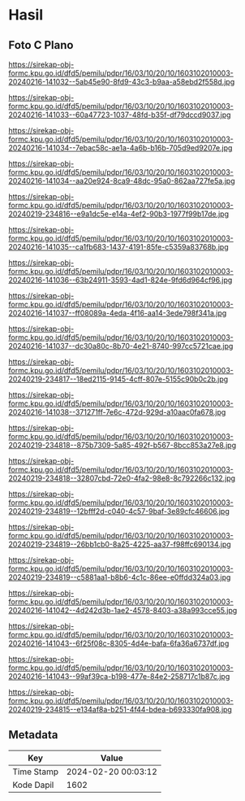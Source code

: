 # Hasil

## Foto C Plano

https://sirekap-obj-formc.kpu.go.id/dfd5/pemilu/pdpr/16/03/10/20/10/1603102010003-20240216-141032--5ab45e90-8fd9-43c3-b9aa-a58ebd2f558d.jpg

https://sirekap-obj-formc.kpu.go.id/dfd5/pemilu/pdpr/16/03/10/20/10/1603102010003-20240216-141033--60a47723-1037-48fd-b35f-df79dccd9037.jpg

https://sirekap-obj-formc.kpu.go.id/dfd5/pemilu/pdpr/16/03/10/20/10/1603102010003-20240216-141034--7ebac58c-ae1a-4a6b-b16b-705d9ed9207e.jpg

https://sirekap-obj-formc.kpu.go.id/dfd5/pemilu/pdpr/16/03/10/20/10/1603102010003-20240216-141034--aa20e924-8ca9-48dc-95a0-862aa727fe5a.jpg

https://sirekap-obj-formc.kpu.go.id/dfd5/pemilu/pdpr/16/03/10/20/10/1603102010003-20240219-234816--e9a1dc5e-e14a-4ef2-90b3-1977f99b17de.jpg

https://sirekap-obj-formc.kpu.go.id/dfd5/pemilu/pdpr/16/03/10/20/10/1603102010003-20240216-141035--ca1fb683-1437-4191-85fe-c5359a83768b.jpg

https://sirekap-obj-formc.kpu.go.id/dfd5/pemilu/pdpr/16/03/10/20/10/1603102010003-20240216-141036--63b24911-3593-4ad1-824e-9fd6d964cf96.jpg

https://sirekap-obj-formc.kpu.go.id/dfd5/pemilu/pdpr/16/03/10/20/10/1603102010003-20240216-141037--ff08089a-4eda-4f16-aa14-3ede798f341a.jpg

https://sirekap-obj-formc.kpu.go.id/dfd5/pemilu/pdpr/16/03/10/20/10/1603102010003-20240216-141037--dc30a80c-8b70-4e21-8740-997cc5721cae.jpg

https://sirekap-obj-formc.kpu.go.id/dfd5/pemilu/pdpr/16/03/10/20/10/1603102010003-20240219-234817--18ed2115-9145-4cff-807e-5155c90b0c2b.jpg

https://sirekap-obj-formc.kpu.go.id/dfd5/pemilu/pdpr/16/03/10/20/10/1603102010003-20240216-141038--371271ff-7e6c-472d-929d-a10aac0fa678.jpg

https://sirekap-obj-formc.kpu.go.id/dfd5/pemilu/pdpr/16/03/10/20/10/1603102010003-20240219-234818--875b7309-5a85-492f-b567-8bcc853a27e8.jpg

https://sirekap-obj-formc.kpu.go.id/dfd5/pemilu/pdpr/16/03/10/20/10/1603102010003-20240219-234818--32807cbd-72e0-4fa2-98e8-8c792266c132.jpg

https://sirekap-obj-formc.kpu.go.id/dfd5/pemilu/pdpr/16/03/10/20/10/1603102010003-20240219-234819--12bfff2d-c040-4c57-9baf-3e89cfc46606.jpg

https://sirekap-obj-formc.kpu.go.id/dfd5/pemilu/pdpr/16/03/10/20/10/1603102010003-20240219-234819--26bb1cb0-8a25-4225-aa37-f98ffc690134.jpg

https://sirekap-obj-formc.kpu.go.id/dfd5/pemilu/pdpr/16/03/10/20/10/1603102010003-20240219-234819--c5881aa1-b8b6-4c1c-86ee-e0ffdd324a03.jpg

https://sirekap-obj-formc.kpu.go.id/dfd5/pemilu/pdpr/16/03/10/20/10/1603102010003-20240216-141042--4d242d3b-1ae2-4578-8403-a38a993cce55.jpg

https://sirekap-obj-formc.kpu.go.id/dfd5/pemilu/pdpr/16/03/10/20/10/1603102010003-20240216-141043--6f25f08c-8305-4d4e-bafa-6fa36a6737df.jpg

https://sirekap-obj-formc.kpu.go.id/dfd5/pemilu/pdpr/16/03/10/20/10/1603102010003-20240216-141043--99af39ca-b198-477e-84e2-258717c1b87c.jpg

https://sirekap-obj-formc.kpu.go.id/dfd5/pemilu/pdpr/16/03/10/20/10/1603102010003-20240219-234815--e134af8a-b251-4f44-bdea-b693330fa908.jpg


## Metadata

| Key        | Value               |
| ---------- | ------------------- |
| Time Stamp | 2024-02-20 00:03:12 |
| Kode Dapil | 1602                |



